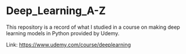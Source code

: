 # Deep_Learning_A-Z

This repository is a record of what I studied in a course on making deep learning models in Python provided by Udemy.

Link: https://www.udemy.com/course/deeplearning
